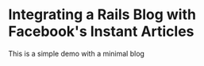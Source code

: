 # Integrating a Rails Blog with Facebook's Instant Articles

This is a simple demo with a minimal blog

